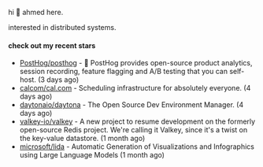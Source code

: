 hi 👋 ahmed here.

interested in distributed systems.

#### check out my recent stars

- [PostHog/posthog](https://github.com/PostHog/posthog) - 🦔 PostHog provides open-source product analytics, session recording, feature flagging and A/B testing that you can self-host. (3 days ago)
- [calcom/cal.com](https://github.com/calcom/cal.com) - Scheduling infrastructure for absolutely everyone. (4 days ago)
- [daytonaio/daytona](https://github.com/daytonaio/daytona) - The Open Source Dev Environment Manager. (4 days ago)
- [valkey-io/valkey](https://github.com/valkey-io/valkey) - A new project to resume development on the formerly open-source Redis project. We&#39;re calling it Valkey, since it&#39;s a twist on the key-value datastore. (1 month ago)
- [microsoft/lida](https://github.com/microsoft/lida) - Automatic Generation of Visualizations and Infographics using Large Language Models (1 month ago)

